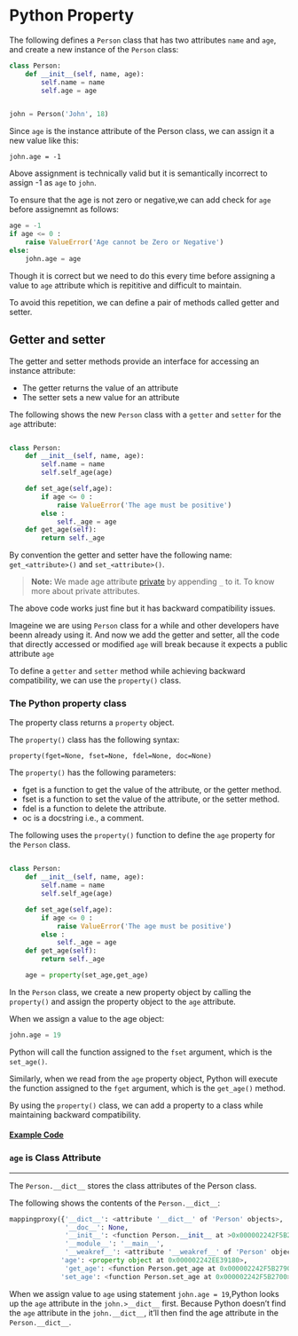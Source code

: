 # Python Property

The following defines a ``Person`` class that has two attributes ``name`` and ``age``, and create a new instance of the ``Person`` class:

```python
class Person:
    def __init__(self, name, age):
        self.name = name
        self.age = age


john = Person('John', 18)
```

Since ``age`` is the instance attribute of the Person class, we can assign it a new value like this:

```
john.age = -1
```

Above assignment is technically valid but it is semantically incorrect to assign -1 as ``age`` to ``john``.

To ensure that the age is not zero or negative,we can add check for ``age`` before assignemnt as follows:

```python
age = -1 
if age <= 0 :
    raise ValueError('Age cannot be Zero or Negative')
else:
    john.age = age    
```

Though it is correct but we need to do this every time before assigning a value to ``age`` attribute which is repititive and difficult to maintain.

To avoid this repetition, we can define a pair of methods called getter and setter.


## Getter and setter

The getter and setter methods provide an interface for accessing an instance attribute:

-   The getter returns the value of an attribute
-   The setter sets a new value for an attribute


The following shows the new ``Person`` class with a ``getter`` and ``setter`` for the ``age`` attribute:

```python

class Person:
    def __init__(self, name, age):
        self.name = name
        self.self_age(age)

    def set_age(self,age):
        if age <= 0 :
            raise ValueError('The age must be positive')
        else :
            self._age = age
    def get_age(self):
        return self._age

```

By convention the getter and setter have the following name: ``get_<attribute>()`` and ``set_<attribute>()``.

>**Note:** We made age attribute [private](<../Classes and Objects/Encapsulation.md>) by appending ``_`` to it. To know more about private attributes.

The above code works just fine but it has backward compatibility issues.

Imageine we are using ``Person`` class for a while and other developers have beenn already using it. And now we add the getter and setter, all the code that directly accessed or modified ``age`` will break because it expects a public attribute ``age``

To define a ``getter`` and ``setter`` method while achieving backward compatibility, we can use the ``property()`` class.

### The Python property class

The property class returns a ``property`` object. 

The ``property()`` class has the following syntax:

``property(fget=None, fset=None, fdel=None, doc=None)``

The ``property()`` has the following parameters:

-   fget is a function to get the value of the attribute, or the getter method.
-   fset is a function to set the value of the attribute, or the setter method.
-   fdel is a function to delete the attribute.
-   oc is a docstring i.e., a comment.

The following uses the ``property()`` function to define the ``age`` property for the ``Person`` class.


```python

class Person:
    def __init__(self, name, age):
        self.name = name
        self.self_age(age)

    def set_age(self,age):
        if age <= 0 :
            raise ValueError('The age must be positive')
        else :
            self._age = age
    def get_age(self):
        return self._age

    age = property(set_age,get_age)       

```

In the ``Person`` class, we create a new property object by calling the ``property()`` and assign the property object to the ``age`` attribute. 

When we assign a value to the age object:

```python
john.age = 19
```

Python will call the function assigned to the ``fset`` argument, which is the ``set_age()``.

Similarly, when we read from the ``age`` property object, Python will execute the function assigned to the ``fget`` argument, which is the ``get_age()`` method.

By using the ``property()`` class, we can add a property to a class while maintaining backward compatibility. 

#### [Example Code ](Example1.py)


### ``age`` is Class Attribute
---

The ``Person.__dict__`` stores the class attributes of the Person class. 

The following shows the contents of the ``Person.__dict__``:

```python
mappingproxy({'__dict__': <attribute '__dict__' of 'Person' objects>,
              '__doc__': None,
              '__init__': <function Person.__init__ at >0x000002242F5B2670>,
              '__module__': '__main__',
              '__weakref__': <attribute '__weakref__' of 'Person' objects>,
             'age': <property object at 0x000002242EE39180>,
              'get_age': <function Person.get_age at 0x000002242F5B2790>,
             'set_age': <function Person.set_age at 0x000002242F5B2700>})
```

When we assign value to ``age`` using statement  ``john.age = 19``,Python looks up the ``age`` attribute in the ``john.>__dict__`` first. Because Python doesn’t find the ``age`` attribute in the ``john.__dict__``, it’ll then find the age attribute in the ``Person.__dict__``.

